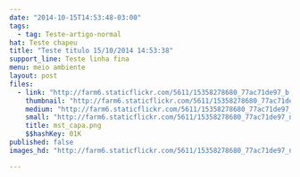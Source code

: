 ```yaml
---
date: "2014-10-15T14:53:48-03:00"
tags:
  - tag: Teste-artigo-normal
hat: Teste chapeu
title: "Teste titulo 15/10/2014 14:53:38"
support_line: Teste linha fina
menu: meio ambiente
layout: post
files:
  - link: "http://farm6.staticflickr.com/5611/15358278680_77ac71de97_b.jpg"
    thumbnail: "http://farm6.staticflickr.com/5611/15358278680_77ac71de97_t.jpg"
    medium: "http://farm6.staticflickr.com/5611/15358278680_77ac71de97_z.jpg"
    small: "http://farm6.staticflickr.com/5611/15358278680_77ac71de97_n.jpg"
    title: mst_capa.png
    $$hashKey: 01K
published: false
images_hd: "http://farm6.staticflickr.com/5611/15358278680_77ac71de97_n.jpg"

---
```

